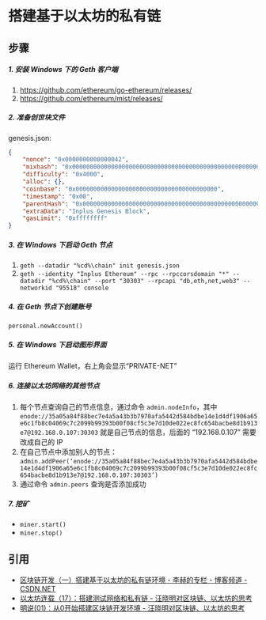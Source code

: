 # 搭建基于以太坊的私有链

## 步骤

##### 1. 安装 Windows 下的 Geth 客户端

1. https://github.com/ethereum/go-ethereum/releases/
2. https://github.com/ethereum/mist/releases/

##### 2. 准备创世块文件

genesis.json:

```json
{
    "nonce": "0x0000000000000042",
    "mixhash": "0x0000000000000000000000000000000000000000000000000000000000000000",
    "difficulty": "0x4000",
    "alloc": {},
    "coinbase": "0x0000000000000000000000000000000000000000",
    "timestamp": "0x00",
    "parentHash": "0x0000000000000000000000000000000000000000000000000000000000000000",
    "extraData": "Inplus Genesis Block",
    "gasLimit": "0xffffffff"
}
```

##### 3. 在 Windows 下启动 Geth 节点

1. ```geth --datadir "%cd%\chain" init genesis.json```
2. ```geth --identity "Inplus Ethereum" --rpc --rpccorsdomain "*" --datadir "%cd%\chain" --port "30303" --rpcapi "db,eth,net,web3" --networkid "95518" console```

##### 4. 在 Geth 节点下创建账号

```
personal.newAccount()
```

##### 5. 在 Windows 下启动图形界面

运行 Ethereum Wallet，右上角会显示“PRIVATE-NET”

##### 6. 连接以太坊网络的其他节点

1. 每个节点查询自己的节点信息，通过命令 ```admin.nodeInfo```，其中 ```enode://35a05a84f88bec7e4a5a43b3b7970afa5442d584bdbe14e1d4df1906a65e6c1fb8c04069c7c2099b99393b00f08cf5c3e7d10de022ec8fc654bacbe8d1b913e7@192.168.0.107:30303``` 就是自己节点的信息，后面的 “192.168.0.107” 需要改成自己的 IP
2. 在自己节点中添加别人的节点：```admin.addPeer(‘enode://35a05a84f88bec7e4a5a43b3b7970afa5442d584bdbe14e1d4df1906a65e6c1fb8c04069c7c2099b99393b00f08cf5c3e7d10de022ec8fc654bacbe8d1b913e7@192.168.0.107:30303’)```
3. 通过命令 ```admin.peers``` 查询是否添加成功

##### 7. 挖矿

- ```miner.start()```
- ```miner.stop()```

## 引用

- [区块链开发（一）搭建基于以太坊的私有链环境 - 李赫的专栏 - 博客频道 - CSDN.NET](http://blog.csdn.net/sportshark/article/details/51855007)
- [以太坊连载（17）：搭建测试网络和私有链 - 汪晓明对区块链、以太坊的思考](http://wangxiaoming.com/blog/2016/07/08/e17/)
- [明说(01)：从0开始搭建区块链开发环境 - 汪晓明对区块链、以太坊的思考](http://wangxiaoming.com/blog/2016/09/06/ming-shuo-1/)